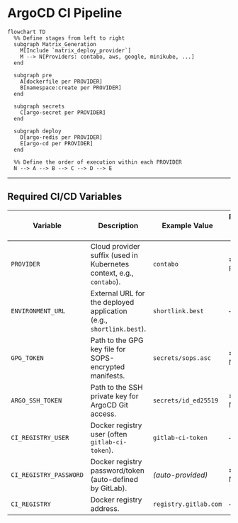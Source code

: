 # ArgoCD CI Pipeline

```mermaid
flowchart TD
  %% Define stages from left to right
  subgraph Matrix_Generation
    M[Include `matrix_deploy_provider`] 
    M --> N[Providers: contabo, aws, google, minikube, ...]
  end

  subgraph pre
    A[dockerfile per PROVIDER]
    B[namespace:create per PROVIDER]
  end

  subgraph secrets
    C[argo-secret per PROVIDER]
  end

  subgraph deploy
    D[argo-redis per PROVIDER]
    E[argo-cd per PROVIDER]
  end

  %% Define the order of execution within each PROVIDER
  N --> A --> B --> C --> D --> E
````

---

## Required CI/CD Variables

| Variable               | Description                                                          | Example Value         | Protected / Masked? |
| ---------------------- | -------------------------------------------------------------------- | --------------------- | ------------------- |
| `PROVIDER`             | Cloud provider suffix (used in Kubernetes context, e.g., `contabo`). | `contabo`             | ✱ Protected         |
| `ENVIRONMENT_URL`      | External URL for the deployed application (e.g., `shortlink.best`).  | `shortlink.best`      | —                   |
| `GPG_TOKEN`            | Path to the GPG key file for SOPS-encrypted manifests.               | `secrets/sops.asc`    | ✱ Masked            |
| `ARGO_SSH_TOKEN`       | Path to the SSH private key for ArgoCD Git access.                   | `secrets/id_ed25519`  | ✱ Masked            |
| `CI_REGISTRY_USER`     | Docker registry user (often `gitlab-ci-token`).                      | `gitlab-ci-token`     | —                   |
| `CI_REGISTRY_PASSWORD` | Docker registry password/token (auto-defined by GitLab).             | *(auto-provided)*     | ✱ Masked            |
| `CI_REGISTRY`          | Docker registry address.                                             | `registry.gitlab.com` | —                   |
